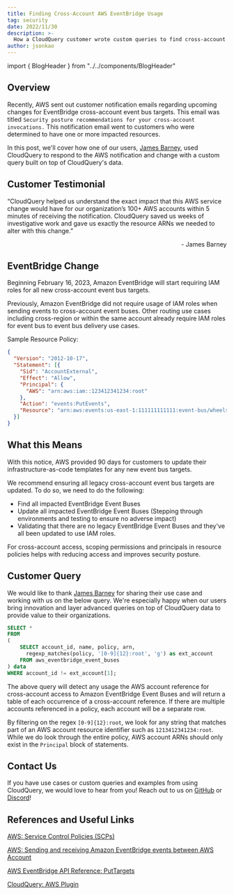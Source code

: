 ```yaml
---
title: Finding Cross-Account AWS EventBridge Usage
tag: security
date: 2022/11/30
description: >-
  How a CloudQuery customer wrote custom queries to find cross-account AWS EventBridge Usage.  AWS recently updated security features to help improve security of cross-account AWS EventBridge Event Bus Targets.  Teams can migrate to these new features to increase security and compliance.
author: jsonkao
---
```


import { BlogHeader } from "../../components/BlogHeader"

<BlogHeader/>

## Overview

Recently, AWS sent out customer notification emails regarding upcoming changes for EventBridge cross-account event bus targets.  This email was titled `Security posture recommendations for your cross-account invocations.` This notification email went to customers who were determined to have one or more impacted resources.

In this post, we'll cover how one of our users, [James Barney](https://www.linkedin.com/in/james-barney/), used CloudQuery to respond to the AWS notification and change with a custom query built on top of CloudQuery's data.

## Customer Testimonial

“CloudQuery helped us understand the exact impact that this AWS service change would have for our organization’s 100+ AWS accounts within 5 minutes of receiving the notification. CloudQuery saved us weeks of investigative work and gave us exactly the resource ARNs we needed to alter with this change.” 
<div align="right">- James Barney</div>

## EventBridge Change

Beginning February 16, 2023, Amazon EventBridge will start requiring IAM roles for all new cross-account event bus targets.

Previously, Amazon EventBridge did not require usage of IAM roles when sending events to cross-account event buses. Other routing use cases including cross-region or within the same account already require IAM roles for event bus to event bus delivery use cases. 

Sample Resource Policy:
```json
{
  "Version": "2012-10-17",
  "Statement": [{
    "Sid": "AccountExternal",
    "Effect": "Allow",
    "Principal": {
      "AWS": "arn:aws:iam::123412341234:root"
    },
    "Action": "events:PutEvents",
    "Resource": "arn:aws:events:us-east-1:111111111111:event-bus/wheels-on-the-bus"
  }]
}
```

## What this Means

With this notice, AWS provided 90 days for customers to update their infrastructure-as-code templates for any new event bus targets.

We recommend ensuring all legacy cross-account event bus targets are updated.  To do so, we need to do the following:
* Find all impacted EventBridge Event Buses
* Update all impacted EventBridge Event Buses (Stepping through environments and testing to ensure no adverse impact)
* Validating that there are no legacy EventBridge Event Buses and they've all been updated to use IAM roles.

For cross-account access, scoping permissions and principals in resource policies helps with reducing access and improves security posture.   

## Customer Query

We would like to thank [James Barney](https://www.linkedin.com/in/james-barney/) for sharing their use case and working with us on the below query.  We're especially happy when our users bring innovation and layer advanced queries on top of CloudQuery data to provide value to their organizations.

```sql
SELECT *
FROM
(
	SELECT account_id, name, policy, arn,
	  regexp_matches(policy, '[0-9]{12}:root', 'g') as ext_account
	FROM aws_eventbridge_event_buses
) data
WHERE account_id != ext_account[1];
```
The above query will detect any usage the AWS account reference for cross-account access to Amazon EventBridge Event Buses and will return a table of each occurrence of a cross-account reference. If there are multiple accounts referenced in a policy, each account will be a separate row.

By filtering on the regex `[0-9]{12}:root`, we look for any string that matches part of an AWS account resource identifier such as `1213412341234:root`.  While we do look through the entire policy, AWS account ARNs should only exist in the `Principal` block of statements. 

## Contact Us

If you have use cases or custom queries and examples from using CloudQuery, we would love to hear from you! Reach out to us on [GitHub](https://github.com/cloudquery/cloudquery) or [Discord](https://cloudquery.io/discord)!

## References and Useful Links

[AWS: Service Control Policies (SCPs)](https://docs.aws.amazon.com/organizations/latest/userguide/orgs_manage_policies_scps.html)

[AWS: Sending and receiving Amazon EventBridge events between AWS Account](https://docs.aws.amazon.com/eventbridge/latest/userguide/eb-cross-account.html)

[AWS EventBridge API Reference: PutTargets](https://docs.aws.amazon.com/eventbridge/latest/APIReference/API_PutTargets.html)

[CloudQuery: AWS Plugin](https://www.cloudquery.io/docs/plugins/sources/aws/overview)